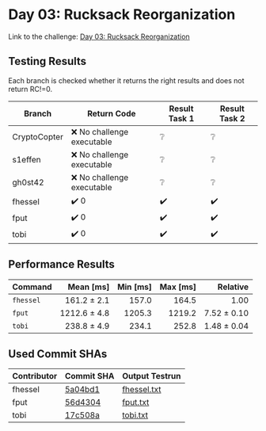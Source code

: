 # Day 03: Rucksack Reorganization

Link to the challenge: [Day 03: Rucksack Reorganization](https://adventofcode.com/2022/day/3)

## Testing Results

Each branch is checked whether it returns the right results and does not return RC!=0.

| Branch | Return Code | Result Task 1 | Result Task 2 |
| ------ | ----------- | ------------- | ------------- |
| CryptoCopter | ❌ No challenge executable | ❔ | ❔ |
| s1effen | ❌ No challenge executable | ❔ | ❔ |
| gh0st42 | ❌ No challenge executable | ❔ | ❔ |
| fhessel | ✔️ 0 | ✔️ | ✔️ |
| fput | ✔️ 0 | ✔️ | ✔️ |
| tobi | ✔️ 0 | ✔️ | ✔️ |

## Performance Results

| Command | Mean [ms] | Min [ms] | Max [ms] | Relative |
|:---|---:|---:|---:|---:|
| `fhessel` | 161.2 ± 2.1 | 157.0 | 164.5 | 1.00 |
| `fput` | 1212.6 ± 4.8 | 1205.3 | 1219.2 | 7.52 ± 0.10 |
| `tobi` | 238.8 ± 4.9 | 234.1 | 252.8 | 1.48 ± 0.04 |


## Used Commit SHAs

| Contributor | Commit SHA | Output Testrun |
| ----------- | ---------- | -------------- |
| fhessel | [5a04bd1](https://github.com/LOEWE-emergenCITY/AdventOfCode2022/tree/5a04bd105e40881b26fbf3965436e0414844e8a0/03) | [fhessel.txt](03/fhessel.txt) |
| fput | [56d4304](https://github.com/LOEWE-emergenCITY/AdventOfCode2022/tree/56d430423e3b0ad594bb9ebc069f57046a9f3158/03) | [fput.txt](03/fput.txt) |
| tobi | [17c508a](https://github.com/LOEWE-emergenCITY/AdventOfCode2022/tree/17c508a8638df9bf9fdc06dd25a69f131af5f9aa/03) | [tobi.txt](03/tobi.txt) |


